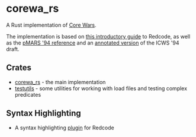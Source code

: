 # corewa_rs
A Rust implementation of [Core Wars](http://www.koth.org/index.html).

The implementation is based on [this introductory guide](http://vyznev.net/corewar/guide.html) to Redcode, as well as the [pMARS '94 reference](http://corewa.rs/pmars-redcode-94.txt) and an [annotated version](http://corewa.rs/icws94.txt) of the ICWS '94 draft.

## Crates
* [corewa_rs](http://corewa.rs/crates/corewa_rs) - the main implementation
* [testutils](http://corewa.rs/crates/testutils) - some utilities for working with load files and testing complex predicates

## Syntax Highlighting

* A syntax highlighting [plugin](http://github.com/ian-h-chamberlain/corewa_rs/redcode/README.md) for Redcode